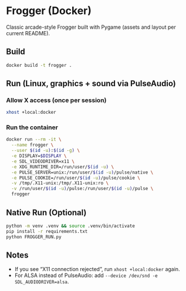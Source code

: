 # Frogger (Docker)

Classic arcade-style Frogger built with Pygame (assets and layout per current README).

## Build

```bash
docker build -t frogger .
```

## Run (Linux, graphics + sound via PulseAudio)

### Allow X access (once per session)
```bash
xhost +local:docker
```

### Run the container
```bash
docker run --rm -it \
  --name frogger \
  --user $(id -u):$(id -g) \
  -e DISPLAY=$DISPLAY \
  -e SDL_VIDEODRIVER=x11 \
  -e XDG_RUNTIME_DIR=/run/user/$(id -u) \
  -e PULSE_SERVER=unix:/run/user/$(id -u)/pulse/native \
  -e PULSE_COOKIE=/run/user/$(id -u)/pulse/cookie \
  -v /tmp/.X11-unix:/tmp/.X11-unix:ro \
  -v /run/user/$(id -u)/pulse:/run/user/$(id -u)/pulse \
  frogger
```

## Native Run (Optional)

```bash
python -m venv .venv && source .venv/bin/activate
pip install -r requirements.txt
python FROGGER_RUN.py
```

## Notes

- If you see “X11 connection rejected”, run `xhost +local:docker` again.
- For ALSA instead of PulseAudio: add `--device /dev/snd -e SDL_AUDIODRIVER=alsa`.